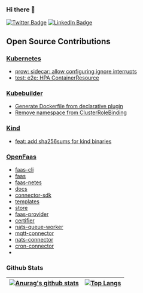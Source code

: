 ### Hi there 👋

[![Twitter Badge](https://img.shields.io/badge/Twitter-Profile-informational?style=flat&logo=twitter&logoColor=white&color=1CA2F1)](https://twitter.com/viveksyngh)
[![LinkedIn Badge](https://img.shields.io/badge/LinkedIn-Profile-informational?style=flat&logo=linkedin&logoColor=white&color=0D76A8)](https://www.linkedin.com/in/viveksyngh/)


## Open Source Contributions 

### [Kubernetes](https://github.com/kubernetes/Kubernetes) 
   
* [prow: sidecar: allow configuring ignore interrupts](https://github.com/kubernetes/kubernetes/pull/102666)
* [test: e2e: HPA ContainerResource](https://github.com/kubernetes/test-infra/pull/21644)

### [Kubebuilder](https://github.com/kubernetes-sigs/kubebuilder)

* [Generate Dockerfile from declarative plugin](https://github.com/kubernetes-sigs/kubebuilder/pull/2507)
* [Remove namespace from ClusterRoleBinding](https://github.com/kubernetes-sigs/kubebuilder/pull/2482)

### [Kind](https://github.com/kubernetes-sigs/kind)

* [feat: add sha256sums for kind binaries](https://github.com/kubernetes-sigs/kind/pull/2336)

### [OpenFaas](https://github.com/openfaas)

* [faas-cli](https://github.com/openfaas/faas-cli/pulls?q=is%3Apr+is%3Aclosed+author%3Aviveksyngh)
* [faas](https://github.com/openfaas/faas/pulls?q=is%3Apr+is%3Aclosed+author%3Aviveksyngh)
* [faas-netes](https://github.com/openfaas/faas-netes/pulls?q=is%3Apr+is%3Aclosed+author%3Aviveksyngh)
* [docs](https://github.com/openfaas/docs/pulls?q=is%3Apr+is%3Aclosed+author%3Aviveksyngh)
* [connector-sdk](https://github.com/openfaas/connector-sdk/pulls?q=is%3Apr+is%3Aclosed+author%3Aviveksyngh)
* [templates](https://github.com/openfaas/templates/pulls?q=is%3Apr+is%3Aclosed+author%3Aviveksyngh)
* [store](https://github.com/openfaas/store/pulls?q=is%3Apr+is%3Aclosed+author%3Aviveksyngh)
* [faas-provider](https://github.com/openfaas/faas-provider/pulls?q=is%3Apr+is%3Aclosed+author%3Aviveksyngh)
* [certifier](https://github.com/openfaas/certifier/pulls?q=is%3Apr+is%3Aclosed+author%3Aviveksyngh)
* [nats-queue-worker](https://github.com/openfaas/nats-queue-worker/pulls?q=is%3Apr+is%3Aclosed+author%3Aviveksyngh)
* [mqtt-connector](https://github.com/openfaas/mqtt-connector/pulls?q=is%3Apr+is%3Aclosed+author%3Aviveksyngh)
* [nats-connector](https://github.com/openfaas/nats-connector/pulls?q=is%3Apr+is%3Aclosed+author%3Aviveksyngh)
* [cron-connector](https://github.com/openfaas/cron-connector/pulls?q=is%3Apr+is%3Aclosed+author%3Aviveksyngh)
* 
<!--
**viveksyngh/viveksyngh** is a ✨ _special_ ✨ repository because its `README.md` (this file) appears on your GitHub profile.

Here are some ideas to get you started:

- 🔭 I’m currently working on ...
- 🌱 I’m currently learning ...
- 👯 I’m looking to collaborate on ...
- 🤔 I’m looking for help with ...
- 💬 Ask me about ...
- 📫 How to reach me: ...
- 😄 Pronouns: ...
- ⚡ Fun fact: ...
-->

### Github Stats

| [![Anurag's github stats](https://github-readme-stats.vercel.app/api?username=viveksyngh)](https://github.com/anuraghazra/github-readme-stats) | [![Top Langs](https://github-readme-stats.vercel.app/api/top-langs/?username=arriqaaq&hide=javascript,html,css)](https://github.com/anuraghazra/github-readme-stats) |
| ------------------------------------------------------------ | ------------------------------------------------------------ |
